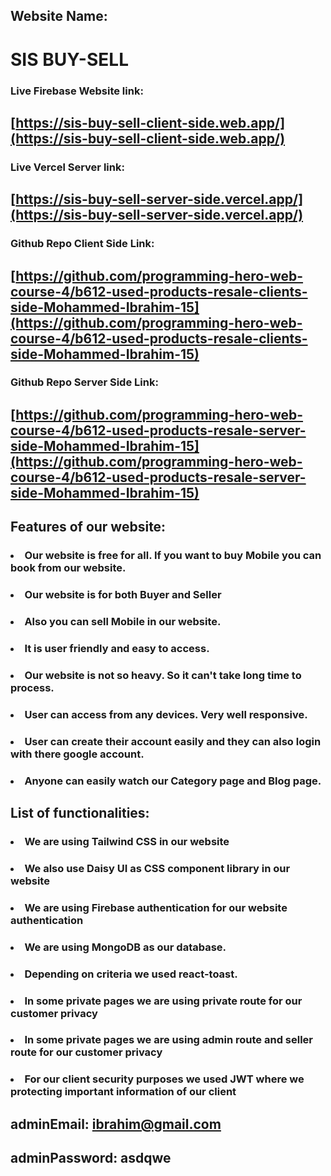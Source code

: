 ## Website Name:
# SIS BUY-SELL

### Live Firebase Website link: 
## [https://sis-buy-sell-client-side.web.app/](https://sis-buy-sell-client-side.web.app/)

### Live Vercel Server link: 
## [https://sis-buy-sell-server-side.vercel.app/](https://sis-buy-sell-server-side.vercel.app/)

### Github Repo Client Side Link: 
## [https://github.com/programming-hero-web-course-4/b612-used-products-resale-clients-side-Mohammed-Ibrahim-15](https://github.com/programming-hero-web-course-4/b612-used-products-resale-clients-side-Mohammed-Ibrahim-15)

### Github Repo Server Side Link: 
## [https://github.com/programming-hero-web-course-4/b612-used-products-resale-server-side-Mohammed-Ibrahim-15](https://github.com/programming-hero-web-course-4/b612-used-products-resale-server-side-Mohammed-Ibrahim-15)

## Features of our website:

### <li>Our website is free for all. If you want to buy Mobile you can book from our website.</li>
### <li>Our website is for both Buyer and Seller</li>
### <li>Also you can sell Mobile in our website.</li>
### <li>It is user friendly and easy to access.</li>
### <li>Our website is not so heavy. So it can't take long time to process.</li>
### <li>User can access from any devices. Very well responsive.</li>
### <li>User can create their account easily and they can also login with there google account. </li>
### <li> Anyone can easily watch our Category page and Blog page. </li>


## List of functionalities:

### <li>We are using Tailwind CSS in our website</li>
### <li>We also use Daisy UI as CSS component library in our website</li>
### <li>We are using Firebase authentication for our website authentication</li>
### <li>We are using MongoDB as our database.</li>
### <li>Depending on criteria we used react-toast.</li>
### <li>In some private pages we are using private route for our customer privacy</li>
### <li>In some private pages we are using admin route and seller route for our customer privacy</li>
### <li>For our client security purposes we used JWT where we protecting important information of our client</li>

## adminEmail: ibrahim@gmail.com
## adminPassword: asdqwe
